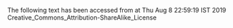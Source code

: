 The following text has been accessed from at Thu Aug 8 22:59:19 IST 2019
Creative_Commons_Attribution-ShareAlike_License
